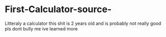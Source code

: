 # First-Calculator-source-
Litteraly a calculator
this shit is 2 years old and is probably not really good pls dont bully me ive learned more
